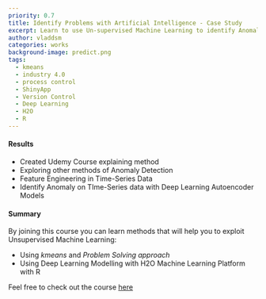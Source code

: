 ```yaml
---
priority: 0.7
title: Identify Problems with Artificial Intelligence - Case Study
excerpt: Learn to use Un-supervised Machine Learning to identify Anomalies
author: vladdsm
categories: works
background-image: predict.png
tags:
  - kmeans
  - industry 4.0
  - process control
  - ShinyApp
  - Version Control
  - Deep Learning
  - H2O
  - R
---
```


#### Results

- Created Udemy Course explaining method
- Exploring other methods of Anomaly Detection
- Feature Engineering in Time-Series Data
- Identify Anomaly on TIme-Series data with Deep Learning Autoencoder Models

#### Summary

By joining this course you can learn methods that will help you to exploit Unsupervised Machine Learning:

* Using *kmeans* and *Problem Solving approach*
* Using Deep Learning Modelling with H2O Machine Learning Platform with R

Feel free to check out the course [here](https://www.udemy.com/identify-problems-with-ai-case-study/?couponCode=IDENTIFY-PROBLEM-20)


